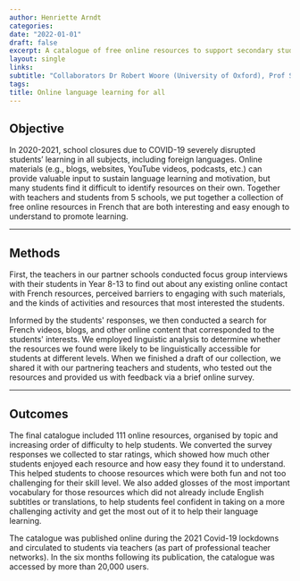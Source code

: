 ```yaml
---
author: Henriette Arndt
categories:
date: "2022-01-01"
draft: false
excerpt: A catalogue of free online resources to support secondary students' French language at home during COVID-19 lockdowns and beyond.
layout: single
links:
subtitle: "Collaborators Dr Robert Woore (University of Oxford), Prof Suzanne Graham (University of Reading). Funded by the UK Economic and Social Research Council Impac Acceleration Account"
tags:
title: Online language learning for all 
---
```


## Objective
In 2020-2021, school closures due to COVID-19 severely disrupted students’ learning in all subjects, including foreign languages. Online materials (e.g., blogs, websites, YouTube videos, podcasts, etc.) can provide valuable input to sustain language learning and motivation, but many students find it difficult to identify resources on their own. Together with teachers and students from 5 schools, we put together a collection of free online resources in French that are both interesting and easy enough to understand to promote learning.

--- 

## Methods
First, the teachers in our partner schools conducted focus group interviews with their students in Year 8-13 to find out about any existing online contact with French resources, perceived barriers to engaging with such materials, and the kinds of activities and resources that most interested the students. 

Informed by the students' responses, we then conducted a search for French videos, blogs, and other online content that corresponded to the students' interests. We employed linguistic analysis to determine whether the resources we found were likely to be linguistically accessible for students at different levels. When we finished a draft of our collection, we shared it with our partnering teachers and students, who tested out the resources and provided us with feedback via a brief online survey.

---

## Outcomes

The final catalogue included 111 online resources, organised by topic and increasing order of difficulty to help students. We converted the survey responses we collected to star ratings, which showed how much other students enjoyed each resource and how easy they found it to understand. This helped students to choose resources which were both fun and not too challenging for their skill level. We also added glosses of the most important vocabulary for those resources which did not already include English subtitles or translations, to help students feel confident in taking on a more challenging activity and get the most out of it to help their language learning. 

The catalogue was published online during the 2021 Covid-19 lockdowns and circulated to students via teachers (as part of professional teacher networks). In the six months following its publication, the catalogue was accessed by more than 20,000 users.